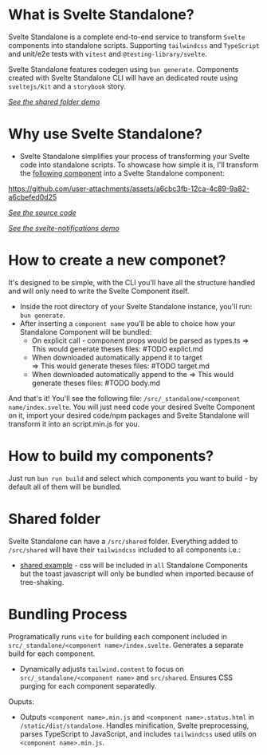 # What is Svelte Standalone?

Svelte Standalone is a complete end-to-end service to transform `Svelte` components into standalone scripts. Supporting `tailwindcss` and `TypeScript` and unit/e2e tests with `vitest` and `@testing-library/svelte`.

Svelte Standalone features codegen using `bun generate`. Components created with Svelte Standalone CLI will have an dedicated route using `sveltejs/kit` and a `storybook` story.

[_See the shared folder demo_](https://svelte-standalone-shared.vercel.app/)

# Why use Svelte Standalone?

- Svelte Standalone simplifies your process of transforming your Svelte code into standalone scripts. To showcase how simple it is, I'll transform the [following component](https://github.com/beyonk-group/svelte-notifications) into a Svelte Standalone component:

https://github.com/user-attachments/assets/a6cbc3fb-12ca-4c89-9a82-a6cbefed0d25

[_See the source code_](https://github.com/brenoliradev/svelte-standalone/tree/beyonk-notifications-demo)

[_See the svelte-notifications demo_](https://svelte-standalone-beyonk.vercel.app/)

# How to create a new componet?

It's designed to be simple, with the CLI you'll have all the structure handled and will only need to write the Svelte Component itself.

- Inside the root directory of your Svelte Standalone instance, you'll run: `bun generate`.
- After inserting a `component name` you'll be able to choice how your Standalone Component will be bundled:
  - On explicit call - component props would be parsed as types.ts => This would generate theses files: #TODO explict.md
  - When downloaded automatically append it to target <div> => This would generate theses files: #TODO target.md
  - When downloaded automatically append to the <body> => This would generate theses files: #TODO body.md

And that's it! You'll see the following file: `/src/_standalone/<component name/index.svelte`. You will just need code your desired Svelte Component on it, import your desired code/npm packages and Svelte Standalone will transform it into an script.min.js for you.

# How to build my components?

Just run `bun run build` and select which components you want to build - by default all of them will be bundled.

# Shared folder

Svelte Standalone can have a `/src/shared` folder. Everything added to `/src/shared` will have their `tailwindcss` included to all components i.e.:

- [shared example](https://github.com/brenoliradev/svelte-standalone/tree/shared-demo/src/shared/toast) - css will be included in `all` Standalone Components but the toast javascript will only be bundled when imported because of tree-shaking.

# Bundling Process

Programatically runs `vite` for building each component included in `src/_standalone/<component name>/index.svelte`. Generates a separate build for each component.

- Dynamically adjusts `tailwind.content` to focus on `src/_standalone/<component name>` and `src/shared`. Ensures CSS purging for each component separatedly.

Ouputs:

- Outputs `<component name>.min.js` and `<component name>.status.html` in `/static/dist/standalone`. Handles minification, Svelte preprocessing, parses TypeScript to JavaScript, and includes `tailwindcss` used utils on `<component name>.min.js`.
